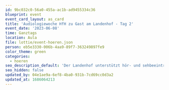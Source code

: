 ```yaml
---
id: 9bc032c0-56a0-455a-ac1b-ad9455334c36
blueprint: event
event_card_layout: as_card
title: 'Audiologiewoche HfH zu Gast am Landenhof - Tag 2'
event_date: '2023-06-08'
time: Ganztags
location: Aula
file: lottie/event-hoeren.json
person: eb5e3330-006b-4aa9-89f7-363249897fe9
color_theme: green
categories:
  - hoeren
seo_description_default: 'Der Landenhof unterstützt hör- und sehbeeinträchtigte Kinder & Jugendliche in ihrem selbstbestimmten Leben durch Förderung ihrer Fähigkeiten & Entwicklung'
seo_hidden: false
updated_by: 04e1ae9a-6ef8-4ba0-931b-7cd69cc0d3a2
updated_at: 1686064213
---
```

